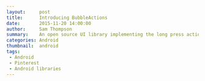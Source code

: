 ```yaml
---
layout:     post
title:      Introducing BubbleActions
date:       2015-11-20 14:00:00
author:     Sam Thompson
summary:    An open source UI library implementing the long press actions in the Pinterest app.
categories: Android
thumbnail:  android
tags:
 - Android
 - Pinterest
 - Android libraries
---
```

